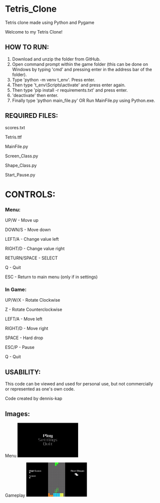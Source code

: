# Tetris_Clone
   Tetris clone made using Python and Pygame

   Welcome to my Tetris Clone!

## HOW TO RUN:

   1. Download and unzip the folder from GitHub.
   2. Open command prompt within the game folder (this can be done on Windows by typing 'cmd' and pressing enter
   in the address bar of the folder).
   3. Type 'python -m venv t_env'. Press enter.
   4. Then type 't_env\Scripts\activate' and press enter again.
   5. Then type 'pip install -r requirements.txt' and press enter.
   6. 'deactivate' then enter.
   7. Finally type 'python main_file.py'
      OR
      Run MainFile.py using Python.exe.


## REQUIRED FILES:

   scores.txt

   Tetris.ttf

   MainFile.py

   Screen_Class.py

   Shape_Class.py

   Start_Pause.py

# CONTROLS:


### Menu:

   UP/W - Move up

   DOWN/S - Move down

   LEFT/A - Change value left

   RIGHT/D - Change value right

   RETURN/SPACE - SELECT

   Q - Quit

   ESC - Return to main menu (only if in settings)


### In Game:

   UP/W/X - Rotate Clockwise

   Z - Rotate Counterclockwise 

   LEFT/A - Move left

   RIGHT/D - Move right

   SPACE - Hard drop

   ESC/P - Pause

   Q - Quit

## USABILITY:

   This code can be viewed and used for personal use, but not commercially or represented as one's own code.

   Code created by dennis-kap

## Images:

Menu
<img src="Images/start.gif" width="200px">

Gameplay
<img src="Images/gameplay.gif" width="200px">
